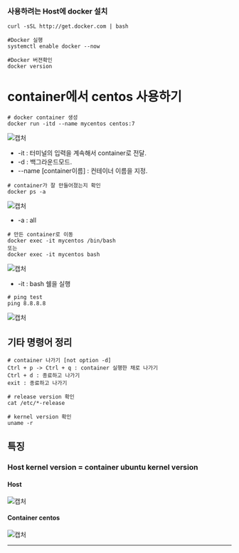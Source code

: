 ### 사용하려는 Host에 docker 설치
```
curl -sSL http://get.docker.com | bash

#Docker 실행
systemctl enable docker --now

#Docker 버젼확인
docker version
```

# container에서 centos 사용하기
```
# docker container 생성
docker run -itd --name mycentos centos:7
```
![캡처](https://user-images.githubusercontent.com/87213815/178266172-7b50193a-6da5-4489-8c01-748892b0943d.PNG)
* -it : 터미널의 입력을 계속해서 container로 전달.
* -d : 백그라운드모드.
* --name [container이름] : 컨테이너 이름을 지정.
```
# container가 잘 만들어졌는지 확인
docker ps -a
```
![캡처](https://user-images.githubusercontent.com/87213815/178266261-a62e6878-eea2-44d6-a888-bbfce912927a.PNG)
* -a : all
```
# 만든 container로 이동
docker exec -it mycentos /bin/bash
또는
docker exec -it mycentos bash
```
![캡처](https://user-images.githubusercontent.com/87213815/178266630-05857039-e1ac-44a7-ad59-51b2aa569b43.PNG)
* -it : bash 쉘을 실행
```
# ping test
ping 8.8.8.8
```
![캡처](https://user-images.githubusercontent.com/87213815/178266852-47cb34e5-ccc4-47de-999f-e94d71b78903.PNG)
## 기타 명령어 정리
```
# container 나가기 [not option -d]
Ctrl + p -> Ctrl + q : container 실행한 채로 나가기
Ctrl + d : 종료하고 나가기 
exit : 종료하고 나가기

# release version 확인
cat /etc/*-release

# kernel version 확인
uname -r
```

## 특징
### Host kernel version = container ubuntu kernel version
#### Host
![캡처](https://user-images.githubusercontent.com/87213815/178267130-9ea3bd1f-dd13-4fdf-b13c-f516e9f5bb6d.PNG)
#### Container centos
![캡처](https://user-images.githubusercontent.com/87213815/178267011-6cf97823-1b11-4c0c-aafa-a4622521c094.PNG)
* * *
